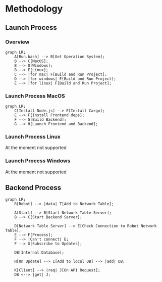 # Methodology

## Launch Process

### Overview

```mermaid
graph LR;
    A[Run.bash] --> B[Get Operation System];
    B --> C[MacOS];
    B --> D[Windows];
    B --> E[Linux];
    C --> |for mac| F[Build and Run Project];
    D --> |for windows| F[Build and Run Project];
    E --> |for linux| F[Build and Run Project];
```

### Launch Process MacOS

```mermaid
graph LR;
    C[Install Node.js] --> E[Install Cargo];
    E --> F[Install Frontend deps];
    F --> G[Build Backend];
    G --> H[Launch Frontend and Backend];
```

### Launch Process Linux

At the moment not supported

### Launch Process Windows

At the moment not supported

## Backend Process

```mermaid
graph LR;
    R[Robot] --> |data| T[Add to Network Table];

    A[Start] --> B[Start Network Table Server];
    B --> C[Start Backend Server];

    D[Network Table Server] --> E[Check Connection to Robot Network Table];
    E --> F[Process];
    F --> |Can't connect| E;
    F --> G[Subscribe to Updates];

    DB[Internal Database];

    H[On Update] --> I[Add to local DB] --> |add| DB;

    K[Client] --> |req| J[On API Request];
    DB <--> |get| J;
```
